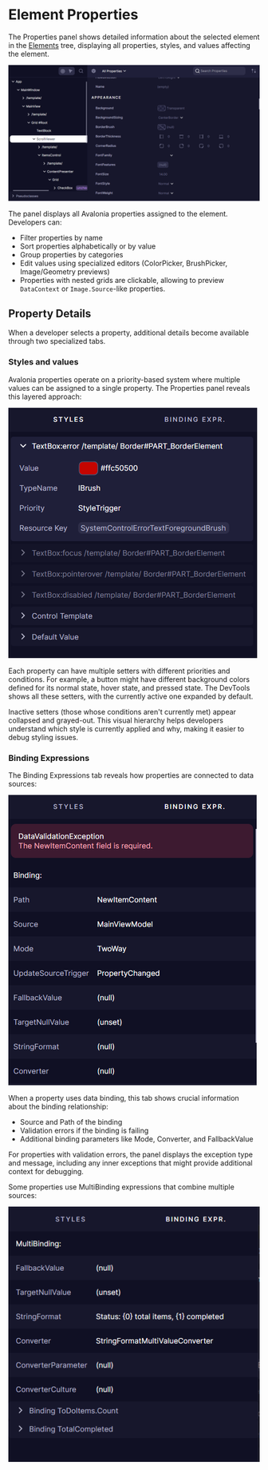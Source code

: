 # Element Properties

The Properties panel shows detailed information about the selected element in the [Elements](./elements.md) tree, displaying all properties, styles, and values affecting the element.

![Properties list](../../../../../static/img/dev-tools/properties-list.png)

The panel displays all Avalonia properties assigned to the element. Developers can:
- Filter properties by name
- Sort properties alphabetically or by value
- Group properties by categories
- Edit values using specialized editors (ColorPicker, BrushPicker, Image/Geometry previews)
- Properties with nested grids are clickable, allowing to preview `DataContext` or `Image.Source`-like properties.

## Property Details

When a developer selects a property, additional details become available through two specialized tabs.

### Styles and values

Avalonia properties operate on a priority-based system where multiple values can be assigned to a single property. The Properties panel reveals this layered approach:

![Styles setters](../../../../../static/img/dev-tools/properties-style-setters.png)

Each property can have multiple setters with different priorities and conditions. For example, a button might have different background colors defined for its normal state, hover state, and pressed state. The DevTools shows all these setters, with the currently active one expanded by default.

Inactive setters (those whose conditions aren't currently met) appear collapsed and grayed-out. This visual hierarchy helps developers understand which style is currently applied and why, making it easier to debug styling issues.

### Binding Expressions

The Binding Expressions tab reveals how properties are connected to data sources:

![Binding Expressions](../../../../../static/img/dev-tools/properties-bindings.png)

When a property uses data binding, this tab shows crucial information about the binding relationship:
- Source and Path of the binding
- Validation errors if the binding is failing
- Additional binding parameters like Mode, Converter, and FallbackValue

For properties with validation errors, the panel displays the exception type and message, including any inner exceptions that might provide additional context for debugging.

Some properties use MultiBinding expressions that combine multiple sources:

![MultiBinding Expressions](../../../../../static/img/dev-tools/properties-multi-bindings.png)
